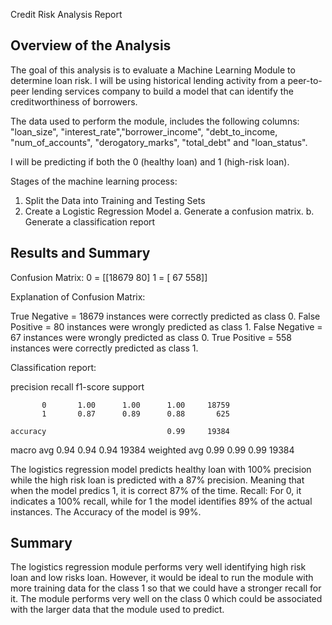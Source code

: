 Credit Risk Analysis Report

## Overview of the Analysis

The goal of this analysis is to evaluate a Machine Learning Module to determine loan risk. I will be using historical lending activity from a peer-to-peer lending services company to build a model that can identify the creditworthiness of borrowers.

The data used to perform the module, includes the following columns: "loan_size", "interest_rate","borrower_income", "debt_to_income, 	"num_of_accounts", "derogatory_marks", "total_debt" and "loan_status".

I will be predicting if both the 0 (healthy loan) and 1 (high-risk loan).

Stages of the machine learning process: 
1. Split the Data into Training and Testing Sets
2. Create a Logistic Regression Model
    a. Generate a confusion matrix.
    b. Generate a classification report


## Results and Summary 

Confusion Matrix: 
0 = [[18679    80]
1 = [   67   558]]

Explanation of Confusion Matrix: 

True Negative = 18679 instances were correctly predicted as class 0. 
False Positive =  80 instances were wrongly predicted as class 1. 
False Negative = 67 instances were wrongly predicted as class 0. 
True Positive = 558 instances were correctly predicted as class 1.  

Classification report:

precision    recall  f1-score   support

           0       1.00      1.00      1.00     18759
           1       0.87      0.89      0.88       625

    accuracy                           0.99     19384
   macro avg       0.94      0.94      0.94     19384
weighted avg       0.99      0.99      0.99     19384



The logistics regression model predicts healthy loan with 100% precision while the high risk loan is predicted with a 87% precision. 
Meaning that when the model predics 1, it is correct 87% of the time. 
Recall: For 0, it indicates a 100% recall, while for 1 the model identifies 89% of the actual instances. 
The Accuracy of the model is 99%.


## Summary

The logistics regression module performs very well identifying high risk loan and low risks loan. However, it would be ideal to run the module with more training data for the class 1 so that we could have a stronger recall for it. The module performs very well on the class 0 which could be associated with the larger data that the module used to predict. 

